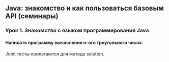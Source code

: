 ## Java: знакомство и как пользоваться базовым API (семинары)
### Урок 1. Знакомство с языком программирования Java
#### Написать программу вычисления n-ого треугольного числа.
Junit тесты прилагаются для метода solution.
